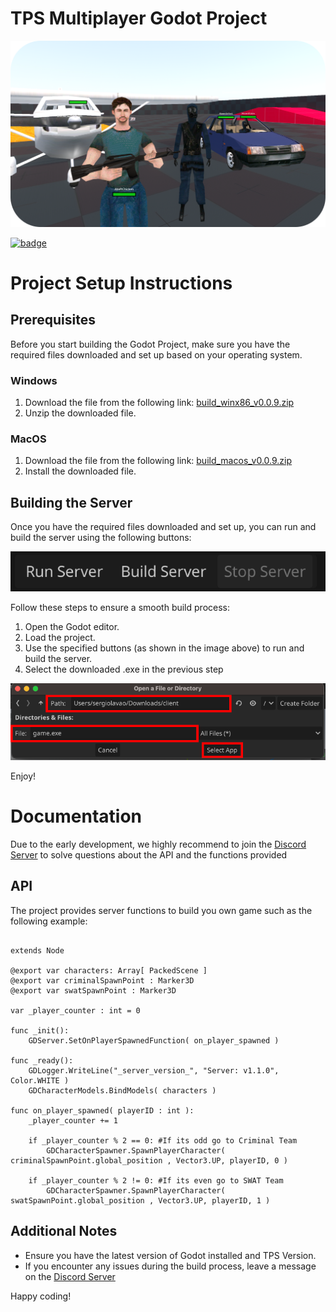 # TPS Multiplayer Godot Project

<p align="center">
	<a><img src="./Images/Logo.png"></a>
</p>

[![badge](https://img.shields.io/discord/1259301606051283035)](https://discord.gg/QHnXgEeN)

# Project Setup Instructions

## Prerequisites

Before you start building the Godot Project, make sure you have the required files downloaded and set up based on your operating system.

### Windows

1. Download the file from the following link:
   [build_winx86_v0.0.9.zip](https://tpsmp-builds.s3.amazonaws.com/experimental/build_winx86_v0.0.9.zip)
2. Unzip the downloaded file.

### MacOS

1. Download the file from the following link:
   [build_macos_v0.0.9.zip](https://tpsmp-builds.s3.amazonaws.com/experimental/build_macos_v0.0.9.zip)
2. Install the downloaded file.

## Building the Server

Once you have the required files downloaded and set up, you can run and build the server using the following buttons:

![Image of buttons](./Images/Buttons.png)

Follow these steps to ensure a smooth build process:

1. Open the Godot editor.
2. Load the project.
3. Use the specified buttons (as shown in the image above) to run and build the server.
4. Select the downloaded .exe in the previous step 

![Image of buttons](./Images/AppSelection.png)

Enjoy!

# Documentation

Due to the early development, we highly recommend to join the [Discord Server](https://discord.gg/QHnXgEeN) to solve questions about the API and the functions provided 

## API

The project provides server functions to build you own game such as the following example: 

``` 

extends Node

@export var characters: Array[ PackedScene ]
@export var criminalSpawnPoint : Marker3D
@export var swatSpawnPoint : Marker3D

var _player_counter : int = 0

func _init():
	GDServer.SetOnPlayerSpawnedFunction( on_player_spawned )

func _ready():
	GDLogger.WriteLine("_server_version_", "Server: v1.1.0", Color.WHITE )
	GDCharacterModels.BindModels( characters )

func on_player_spawned( playerID : int ):
	_player_counter += 1
	
	if _player_counter % 2 == 0: #If its odd go to Criminal Team
		GDCharacterSpawner.SpawnPlayerCharacter( criminalSpawnPoint.global_position , Vector3.UP, playerID, 0 )
	
	if _player_counter % 2 != 0: #If its even go to SWAT Team
		GDCharacterSpawner.SpawnPlayerCharacter( swatSpawnPoint.global_position , Vector3.UP, playerID, 1 )

``` 

## Additional Notes

- Ensure you have the latest version of Godot installed and TPS Version.
- If you encounter any issues during the build process, leave a message on the [Discord Server](https://discord.gg/QHnXgEeN)

Happy coding!